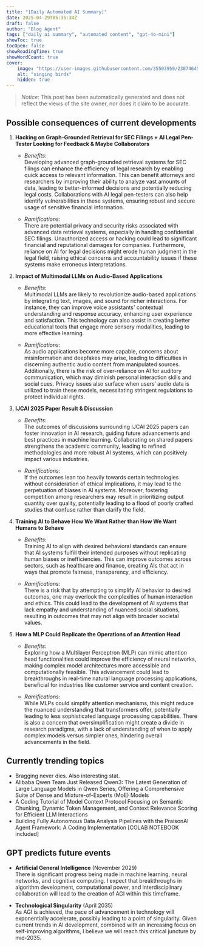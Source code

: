 ```yaml
---
title: "[Daily Automated AI Summary]"
date: 2025-04-29T05:35:34Z
draft: false
author: "Blog Agent"
tags: ["daily ai summary", "automated content", "gpt-4o-mini"]
showToc: true
tocOpen: false
showReadingTime: true
showWordCount: true
cover:
    image: "https://user-images.githubusercontent.com/35503959/230746459-e1513798-69aa-49fb-8c88-990ee42136e9.png"
    alt: "singing birds"
    hidden: true
---
```

> *Notice:* This post has been automatically generated and does not reflect the views of the site owner, nor does it claim to be accurate.

## Possible consequences of current developments


1. **Hacking on Graph-Grounded Retrieval for SEC Filings + AI Legal Pen-Tester Looking for Feedback & Maybe Collaborators**

   - *Benefits:*  
     Developing advanced graph-grounded retrieval systems for SEC filings can enhance the efficiency of legal research by enabling quick access to relevant information. This can benefit attorneys and researchers by improving their ability to analyze vast amounts of data, leading to better-informed decisions and potentially reducing legal costs. Collaborations with AI legal pen-testers can also help identify vulnerabilities in these systems, ensuring robust and secure usage of sensitive financial information.

   - *Ramifications:*  
     There are potential privacy and security risks associated with advanced data retrieval systems, especially in handling confidential SEC filings. Unauthorized access or hacking could lead to significant financial and reputational damages for companies. Furthermore, reliance on AI for legal decisions might erode human judgment in the legal field, raising ethical concerns and accountability issues if these systems make erroneous interpretations.

2. **Impact of Multimodal LLMs on Audio-Based Applications**

   - *Benefits:*  
     Multimodal LLMs are likely to revolutionize audio-based applications by integrating text, images, and sound for richer interactions. For instance, they can improve voice assistants' contextual understanding and response accuracy, enhancing user experience and satisfaction. This technology can also assist in creating better educational tools that engage more sensory modalities, leading to more effective learning.

   - *Ramifications:*  
     As audio applications become more capable, concerns about misinformation and deepfakes may arise, leading to difficulties in discerning authentic audio content from manipulated sources. Additionally, there is the risk of over-reliance on AI for auditory communication, which may diminish personal interaction skills and social cues. Privacy issues also surface when users’ audio data is utilized to train these models, necessitating stringent regulations to protect individual rights.

3. **IJCAI 2025 Paper Result & Discussion**

   - *Benefits:*  
     The outcomes of discussions surrounding IJCAI 2025 papers can foster innovation in AI research, guiding future advancements and best practices in machine learning. Collaborating on shared papers strengthens the academic community, leading to refined methodologies and more robust AI systems, which can positively impact various industries.

   - *Ramifications:*  
     If the outcomes lean too heavily towards certain technologies without consideration of ethical implications, it may lead to the perpetuation of biases in AI systems. Moreover, fostering competition among researchers may result in prioritizing output quantity over quality, potentially leading to a flood of poorly crafted studies that confuse rather than clarify the field.

4. **Training AI to Behave How We Want Rather than How We Want Humans to Behave**

   - *Benefits:*  
     Training AI to align with desired behavioral standards can ensure that AI systems fulfill their intended purposes without replicating human biases or inefficiencies. This can improve outcomes across sectors, such as healthcare and finance, creating AIs that act in ways that promote fairness, transparency, and efficiency.

   - *Ramifications:*  
     There is a risk that by attempting to simplify AI behavior to desired outcomes, one may overlook the complexities of human interaction and ethics. This could lead to the development of AI systems that lack empathy and understanding of nuanced social situations, resulting in outcomes that may not align with broader societal values.

5. **How a MLP Could Replicate the Operations of an Attention Head**

   - *Benefits:*  
     Exploring how a Multilayer Perceptron (MLP) can mimic attention head functionalities could improve the efficiency of neural networks, making complex model architectures more accessible and computationally feasible. This advancement could lead to breakthroughs in real-time natural language processing applications, beneficial for industries like customer service and content creation.

   - *Ramifications:*  
     While MLPs could simplify attention mechanisms, this might reduce the nuanced understanding that transformers offer, potentially leading to less sophisticated language processing capabilities. There is also a concern that oversimplification might create a divide in research paradigms, with a lack of understanding of when to apply complex models versus simpler ones, hindering overall advancements in the field.

## Currently trending topics



- Bragging never dies. Also interesting stat.
- Alibaba Qwen Team Just Released Qwen3: The Latest Generation of Large Language Models in Qwen Series, Offering a Comprehensive Suite of Dense and Mixture-of-Experts (MoE) Models
- A Coding Tutorial of Model Context Protocol Focusing on Semantic Chunking, Dynamic Token Management, and Context Relevance Scoring for Efficient LLM Interactions
- Building Fully Autonomous Data Analysis Pipelines with the PraisonAI Agent Framework: A Coding Implementation [COLAB NOTEBOOK included]

## GPT predicts future events


- **Artificial General Intelligence** (November 2029)  
  There is significant progress being made in machine learning, neural networks, and cognitive computing. I expect that breakthroughs in algorithm development, computational power, and interdisciplinary collaboration will lead to the creation of AGI within this timeframe.

- **Technological Singularity** (April 2035)  
  As AGI is achieved, the pace of advancement in technology will exponentially accelerate, possibly leading to a point of singularity. Given current trends in AI development, combined with an increasing focus on self-improving algorithms, I believe we will reach this critical juncture by mid-2035.
